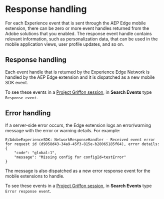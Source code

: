 # Response handling

For each Experience event that is sent through the AEP Edge mobile extension, there can be zero or more event handles returned from the Adobe solutions that you enabled. The response event handle contains relevant information, such as personalization data, that can be used in the mobile application views, user profile updates, and so on.

## Response handling

Each event handle that is returned by the Experience Edge Network is handled by the AEP Edge extension and it is dispatched as a new mobile SDK event.

To see these events in a [Project Griffon session](https://experience.adobe.com/griffon ), in  **Search Events** type `Response event`.

## Error handling

If a server-side error occurs, the Edge extension logs an error/warning message with the error or warning details. For example:

```text
E/AdobeExperienceSDK: NetworkResponseHandler - Received event error for request id (d9058d43-34a9-45f3-815e-b28065185f64), error details:
{
    "code": "global:1",
    "message": "Missing config for configId=testError"
}
```

The message is also dispatched as a new error response event for the mobile extensions to handle.

To see these events in a [Project Griffon session](https://experience.adobe.com/griffon ), in  **Search Events** type `Error response event`.

